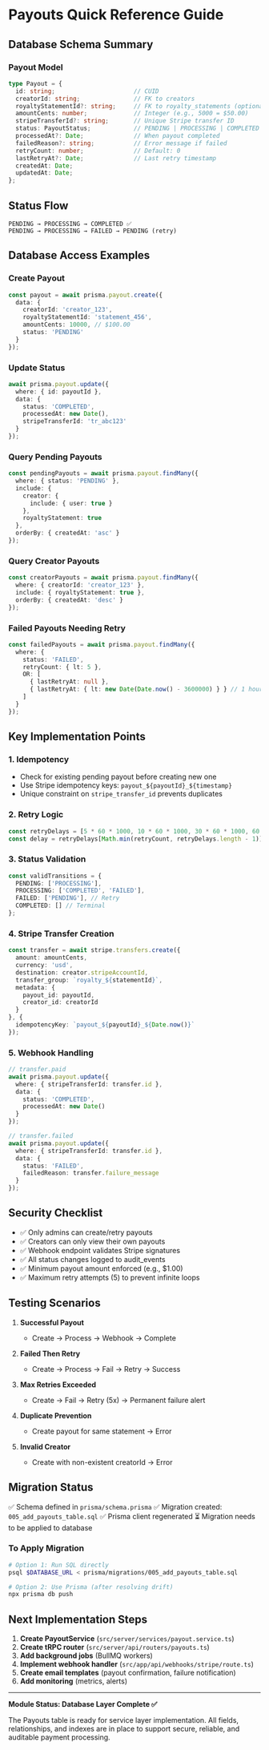 # Payouts Quick Reference Guide

## Database Schema Summary

### Payout Model
```typescript
type Payout = {
  id: string;                      // CUID
  creatorId: string;               // FK to creators
  royaltyStatementId?: string;     // FK to royalty_statements (optional)
  amountCents: number;             // Integer (e.g., 5000 = $50.00)
  stripeTransferId?: string;       // Unique Stripe transfer ID
  status: PayoutStatus;            // PENDING | PROCESSING | COMPLETED | FAILED
  processedAt?: Date;              // When payout completed
  failedReason?: string;           // Error message if failed
  retryCount: number;              // Default: 0
  lastRetryAt?: Date;              // Last retry timestamp
  createdAt: Date;
  updatedAt: Date;
};
```

## Status Flow

```
PENDING → PROCESSING → COMPLETED ✅
PENDING → PROCESSING → FAILED → PENDING (retry)
```

## Database Access Examples

### Create Payout
```typescript
const payout = await prisma.payout.create({
  data: {
    creatorId: 'creator_123',
    royaltyStatementId: 'statement_456',
    amountCents: 10000, // $100.00
    status: 'PENDING'
  }
});
```

### Update Status
```typescript
await prisma.payout.update({
  where: { id: payoutId },
  data: {
    status: 'COMPLETED',
    processedAt: new Date(),
    stripeTransferId: 'tr_abc123'
  }
});
```

### Query Pending Payouts
```typescript
const pendingPayouts = await prisma.payout.findMany({
  where: { status: 'PENDING' },
  include: {
    creator: {
      include: { user: true }
    },
    royaltyStatement: true
  },
  orderBy: { createdAt: 'asc' }
});
```

### Query Creator Payouts
```typescript
const creatorPayouts = await prisma.payout.findMany({
  where: { creatorId: 'creator_123' },
  include: { royaltyStatement: true },
  orderBy: { createdAt: 'desc' }
});
```

### Failed Payouts Needing Retry
```typescript
const failedPayouts = await prisma.payout.findMany({
  where: {
    status: 'FAILED',
    retryCount: { lt: 5 },
    OR: [
      { lastRetryAt: null },
      { lastRetryAt: { lt: new Date(Date.now() - 3600000) } } // 1 hour ago
    ]
  }
});
```

## Key Implementation Points

### 1. Idempotency
- Check for existing pending payout before creating new one
- Use Stripe idempotency keys: `payout_${payoutId}_${timestamp}`
- Unique constraint on `stripe_transfer_id` prevents duplicates

### 2. Retry Logic
```typescript
const retryDelays = [5 * 60 * 1000, 10 * 60 * 1000, 30 * 60 * 1000, 60 * 60 * 1000];
const delay = retryDelays[Math.min(retryCount, retryDelays.length - 1)];
```

### 3. Status Validation
```typescript
const validTransitions = {
  PENDING: ['PROCESSING'],
  PROCESSING: ['COMPLETED', 'FAILED'],
  FAILED: ['PENDING'], // Retry
  COMPLETED: [] // Terminal
};
```

### 4. Stripe Transfer Creation
```typescript
const transfer = await stripe.transfers.create({
  amount: amountCents,
  currency: 'usd',
  destination: creator.stripeAccountId,
  transfer_group: `royalty_${statementId}`,
  metadata: {
    payout_id: payoutId,
    creator_id: creatorId
  }
}, {
  idempotencyKey: `payout_${payoutId}_${Date.now()}`
});
```

### 5. Webhook Handling
```typescript
// transfer.paid
await prisma.payout.update({
  where: { stripeTransferId: transfer.id },
  data: {
    status: 'COMPLETED',
    processedAt: new Date()
  }
});

// transfer.failed
await prisma.payout.update({
  where: { stripeTransferId: transfer.id },
  data: {
    status: 'FAILED',
    failedReason: transfer.failure_message
  }
});
```

## Security Checklist

- ✅ Only admins can create/retry payouts
- ✅ Creators can only view their own payouts
- ✅ Webhook endpoint validates Stripe signatures
- ✅ All status changes logged to audit_events
- ✅ Minimum payout amount enforced (e.g., $1.00)
- ✅ Maximum retry attempts (5) to prevent infinite loops

## Testing Scenarios

1. **Successful Payout**
   - Create → Process → Webhook → Complete

2. **Failed Then Retry**
   - Create → Process → Fail → Retry → Success

3. **Max Retries Exceeded**
   - Create → Fail → Retry (5x) → Permanent failure alert

4. **Duplicate Prevention**
   - Create payout for same statement → Error

5. **Invalid Creator**
   - Create with non-existent creatorId → Error

## Migration Status

✅ Schema defined in `prisma/schema.prisma`
✅ Migration created: `005_add_payouts_table.sql`
✅ Prisma client regenerated
⏳ Migration needs to be applied to database

### To Apply Migration
```bash
# Option 1: Run SQL directly
psql $DATABASE_URL < prisma/migrations/005_add_payouts_table.sql

# Option 2: Use Prisma (after resolving drift)
npx prisma db push
```

## Next Implementation Steps

1. **Create PayoutService** (`src/server/services/payout.service.ts`)
2. **Create tRPC router** (`src/server/api/routers/payouts.ts`)
3. **Add background jobs** (BullMQ workers)
4. **Implement webhook handler** (`src/app/api/webhooks/stripe/route.ts`)
5. **Create email templates** (payout confirmation, failure notification)
6. **Add monitoring** (metrics, alerts)

---

**Module Status: Database Layer Complete ✅**

The Payouts table is ready for service layer implementation. All fields, relationships, and indexes are in place to support secure, reliable, and auditable payment processing.
